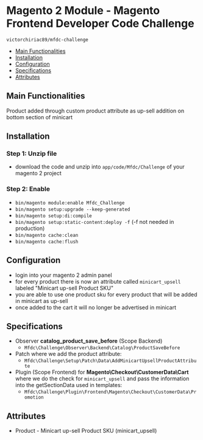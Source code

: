 # Magento 2 Module - Magento Frontend Developer Code Challenge

    victorchiriac89/mfdc-challenge

 - [Main Functionalities](#markdown-header-main-functionalities)
 - [Installation](#markdown-header-installation)
 - [Configuration](#markdown-header-configuration)
 - [Specifications](#markdown-header-specifications)
 - [Attributes](#markdown-header-attributes)


## Main Functionalities

Product added through custom product attribute as up-sell addition on bottom section of minicart

## Installation

### Step 1: Unzip file

 - download the code and unzip into `app/code/Mfdc/Challenge` of your magento 2 project

### Step 2: Enable

 - `bin/magento module:enable Mfdc_Challenge`
 - `bin/magento setup:upgrade --keep-generated`
 - `bin/magento setup:di:compile`
 - `bin/magento setup:static-content:deploy -f` (-f not needed in production)
 - `bin/magento cache:clean`
 - `bin/magento cache:flush`

## Configuration

 - login into your magento 2 admin panel
 - for every product there is now an attribute called `minicart_upsell` labeled "Minicart up-sell Product SKU"
 - you are able to use one product sku for every product that will be added in minicart as up-sell
 - once added to the cart it will no longer be advertised in minicart

## Specifications

 - Observer <b>catalog_product_save_before</b> (Scope Backend)
   - `Mfdc\Challenge\Observer\Backend\Catalog\ProductSaveBefore`
 - Patch where we add the product attribute:
   - `Mfdc\Challenge\Setup\Patch\Data\AddMinicartUpsellProductAttribute`
 - Plugin (Scope Frontend) for <b>Magento\Checkout\CustomerData\Cart</b> where we do the check for `minicart_upsell` and pass the information into the getSectionData used in templates:
   - `Mfdc\Challenge\Plugin\Frontend\Magento\Checkout\CustomerData\Promotion`

## Attributes

 - Product - Minicart up-sell Product SKU (minicart_upsell)
